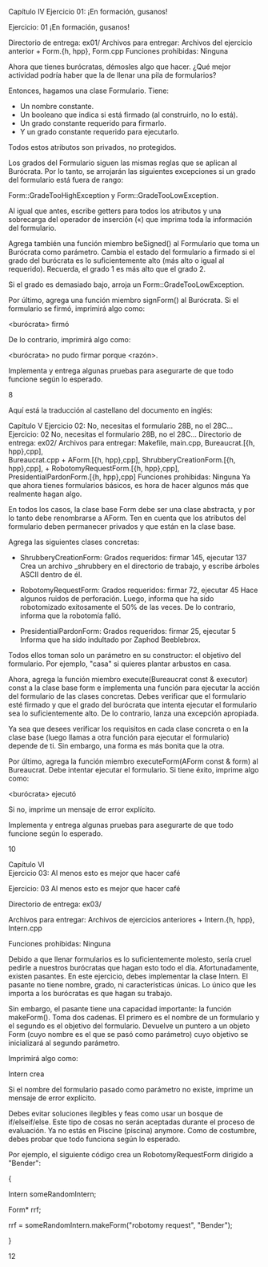  
Capítulo IV
Ejercicio 01: ¡En formación, gusanos!

Ejercicio: 01
¡En formación, gusanos!

Directorio de entrega: ex01/
Archivos para entregar: Archivos del ejercicio anterior + Form.{h, hpp}, Form.cpp
Funciones prohibidas: Ninguna

Ahora que tienes burócratas, démosles algo que hacer. ¿Qué mejor actividad podría haber que la de llenar una pila de formularios?

Entonces, hagamos una clase Formulario. Tiene:

- Un nombre constante.
- Un booleano que indica si está firmado (al construirlo, no lo está).
- Un grado constante requerido para firmarlo. 
- Y un grado constante requerido para ejecutarlo.

Todos estos atributos son privados, no protegidos.

Los grados del Formulario siguen las mismas reglas que se aplican al Burócrata. Por lo tanto, se arrojarán las siguientes excepciones si un grado del formulario está fuera de rango:

Form::GradeTooHighException y Form::GradeTooLowException.

Al igual que antes, escribe getters para todos los atributos y una sobrecarga del operador de inserción («) que imprima toda la información del formulario.

Agrega también una función miembro beSigned() al Formulario que toma un Burócrata como parámetro. Cambia el estado del formulario a firmado si el grado del burócrata es lo suficientemente alto (más alto o igual al requerido). Recuerda, el grado 1 es más alto que el grado 2.

Si el grado es demasiado bajo, arroja un Form::GradeTooLowException.

Por último, agrega una función miembro signForm() al Burócrata. Si el formulario se firmó, imprimirá algo como:

<burócrata> firmó <formulario>

De lo contrario, imprimirá algo como:

<burócrata> no pudo firmar <formulario> porque <razón>.

Implementa y entrega algunas pruebas para asegurarte de que todo funcione según lo esperado.

8

 Aquí está la traducción al castellano del documento en inglés:

Capítulo V
Ejercicio 02: No, necesitas el formulario 28B,
no el 28C...
Ejercicio: 02
No, necesitas el formulario 28B, no el 28C...
Directorio de entrega: ex02/
Archivos para entregar: Makefile, main.cpp, Bureaucrat.[{h, hpp},cpp],  
Bureaucrat.cpp +
AForm.[{h, hpp},cpp], ShrubberyCreationForm.[{h, hpp},cpp], +
RobotomyRequestForm.[{h, hpp},cpp], PresidentialPardonForm.[{h, hpp},cpp]
Funciones prohibidas: Ninguna
Ya que ahora tienes formularios básicos, es hora de hacer algunos más que realmente hagan algo.

En todos los casos, la clase base Form debe ser una clase abstracta, y por lo tanto debe 
renombrarse a AForm. Ten en cuenta que los atributos del formulario deben permanecer privados 
y que están en la clase base.

Agrega las siguientes clases concretas:

- ShrubberyCreationForm: Grados requeridos: firmar 145, ejecutar 137
Crea un archivo <objetivo>_shrubbery en el directorio de trabajo, y escribe árboles ASCII dentro de él.

- RobotomyRequestForm: Grados requeridos: firmar 72, ejecutar 45
Hace algunos ruidos de perforación. Luego, informa que <objetivo> ha sido robotomizado
exitosamente el 50% de las veces. De lo contrario, informa que la robotomía falló.

- PresidentialPardonForm: Grados requeridos: firmar 25, ejecutar 5  
Informa que <objetivo> ha sido indultado por Zaphod Beeblebrox.

Todos ellos toman solo un parámetro en su constructor: el objetivo del formulario. Por ejemplo, "casa" si quieres plantar arbustos en casa.

Ahora, agrega la función miembro execute(Bureaucrat const & executor) const a la clase base form e implementa una función para ejecutar la acción del formulario de las clases concretas. Debes verificar que el formulario esté firmado y que el grado del burócrata que intenta ejecutar el formulario sea lo suficientemente alto. De lo contrario, lanza una excepción apropiada.

Ya sea que desees verificar los requisitos en cada clase concreta o en la clase base (luego llamas a otra función para ejecutar el formulario) depende de ti. Sin embargo, una forma es más bonita que la otra.

Por último, agrega la función miembro executeForm(AForm const & form) al Bureaucrat. Debe intentar ejecutar el formulario. Si tiene éxito, imprime algo como:

<burócrata> ejecutó <formulario>  

Si no, imprime un mensaje de error explícito.

Implementa y entrega algunas pruebas para asegurarte de que todo funcione según lo esperado.

10

Capítulo VI  
Ejercicio 03: Al menos esto es mejor que hacer café

Ejercicio: 03
Al menos esto es mejor que hacer café

Directorio de entrega: ex03/

Archivos para entregar: Archivos de ejercicios anteriores + Intern.{h, hpp}, Intern.cpp

Funciones prohibidas: Ninguna

Debido a que llenar formularios es lo suficientemente molesto, sería cruel pedirle a nuestros burócratas que hagan esto todo el día. Afortunadamente, existen pasantes. En este ejercicio, debes implementar la clase Intern. El pasante no tiene nombre, grado, ni características únicas. Lo único que les importa a los burócratas es que hagan su trabajo.

Sin embargo, el pasante tiene una capacidad importante: la función makeForm(). Toma dos cadenas. El primero es el nombre de un formulario y el segundo es el objetivo del formulario. Devuelve un puntero a un objeto Form (cuyo nombre es el que se pasó como parámetro) cuyo objetivo se inicializará al segundo parámetro.

Imprimirá algo como:

Intern crea <formulario>

Si el nombre del formulario pasado como parámetro no existe, imprime un mensaje de error explícito.  

Debes evitar soluciones ilegibles y feas como usar un bosque de if/elseif/else. Este tipo de cosas no serán aceptadas durante el proceso de evaluación. Ya no estás en Piscine (piscina) anymore. Como de costumbre, debes probar que todo funciona según lo esperado.

Por ejemplo, el siguiente código crea un RobotomyRequestForm dirigido a "Bender":

{

Intern someRandomIntern;

Form* rrf;

rrf = someRandomIntern.makeForm("robotomy request", "Bender");

}

12